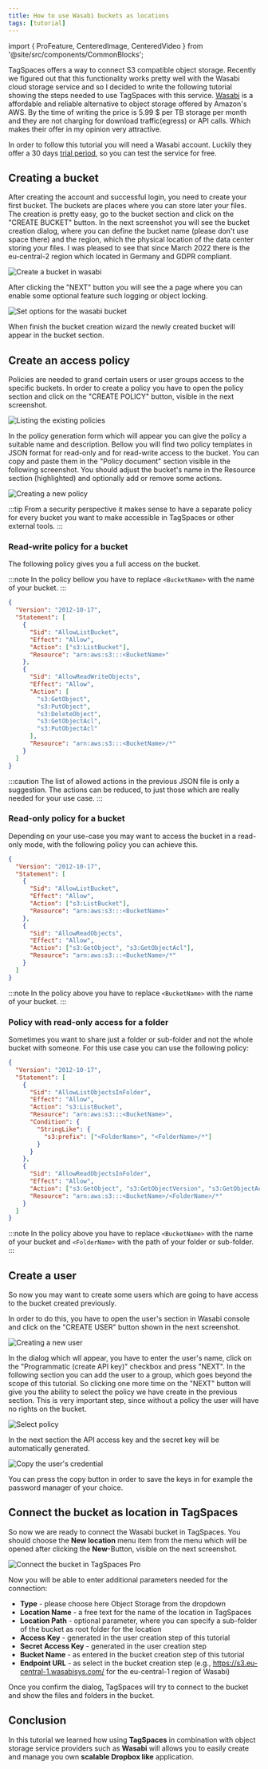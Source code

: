 ```yaml
---
title: How to use Wasabi buckets as locations
tags: [tutorial]
---
```


import { ProFeature, CenteredImage, CenteredVideo } from '@site/src/components/CommonBlocks';

TagSpaces offers a way to connect S3 compatible object storage. Recently we figured out that this functionality works pretty well with the Wasabi cloud storage service and so I decided to write the following tutorial showing the steps needed to use TagSpaces with this service. [Wasabi](https://wasabi.com/cloud-storage-pricing/#three-info) is a affordable and reliable alternative to object storage offered by Amazon's AWS. By the time of writing the price is 5.99 $ per TB storage per month and they are not charging for download traffic(egress) or API calls. Which makes their offer in my opinion very attractive.

In order to follow this tutorial you will need a Wasabi account. Luckily they offer a 30 days [trial period](https://wasabi.com/sign-up/), so you can test the service for free.

## Creating a bucket

After creating the account and successful login, you need to create your first bucket. The buckets are places where you can store later your files. The creation is pretty easy, go to the bucket section and click on the "CREATE BUCKET" button. In the next screenshot you will see the bucket creation dialog, where you can define the bucket name (please don't use space there) and the region, which the physical location of the data center storing your files. I was pleased to see that since March 2022 there is the eu-central-2 region which located in Germany and GDPR compliant.

![Create a bucket in wasabi](wasabi-locations/create-bucket.png)

After clicking the "NEXT" button you will see the a page where you can enable some optional feature such logging or object locking.

![Set options for the wasabi bucket](wasabi-locations/create-bucket-properties.png)

When finish the bucket creation wizard the newly created bucket will appear in the bucket section.

## Create an access policy

Policies are needed to grand certain users or user groups access to the specific buckets. In order to create a policy you have to open the policy section and click on the "CREATE POLICY" button, visible in the next screenshot.

![Listing the existing policies](wasabi-locations/policy-list.png)

In the policy generation form which will appear you can give the policy a suitable name and description. Bellow you will find two policy templates in JSON format for read-only and for read-write access to the bucket. You can copy and paste them in the "Policy document" section visible in the following screenshot. You should adjust the bucket's name in the Resource section (highlighted) and optionally add or remove some actions.

![Creating a new policy](wasabi-locations/create-policy.png)

:::tip
From a security perspective it makes sense to have a separate policy for every bucket you want to make accessible in TagSpaces or other external tools.
:::

### Read-write policy for a bucket

The following policy gives you a full access on the bucket.

:::note
In the policy bellow you have to replace `<BucketName>` with the name of your bucket.
:::

```json
{
  "Version": "2012-10-17",
  "Statement": [
    {
      "Sid": "AllowListBucket",
      "Effect": "Allow",
      "Action": ["s3:ListBucket"],
      "Resource": "arn:aws:s3:::<BucketName>"
    },
    {
      "Sid": "AllowReadWriteObjects",
      "Effect": "Allow",
      "Action": [
        "s3:GetObject",
        "s3:PutObject",
        "s3:DeleteObject",
        "s3:GetObjectAcl",
        "s3:PutObjectAcl"
      ],
      "Resource": "arn:aws:s3:::<BucketName>/*"
    }
  ]
}
```

<!-- ```json
{
  "Version": "2012-10-17",
  "Statement": [
    {
      "Sid": "VisualEditor0",
      "Effect": "Allow",
      "Action": [
        "s3:GetObjectAcl",
        "s3:GetObjectVersionAcl",
        "s3:DeleteObject",
        "s3:GetBucketWebsite",
        "s3:GetBucketNotification",
        "s3:GetReplicationConfiguration",
        "s3:ListMultipartUploadParts",
        "s3:PutObject",
        "s3:GetObject",
        "s3:RestoreObject",
        "s3:ListBucket",
        "s3:GetBucketPolicy",
        "s3:GetObjectVersionTorrent",
        "s3:AbortMultipartUpload",
        "s3:GetBucketRequestPayment",
        "s3:PutObjectAcl",
        "s3:ListBucketMultipartUploads",
        "s3:GetBucketVersioning",
        "s3:GetBucketAcl",
        "s3:GetObjectTorrent",
        "s3:GetBucketCORS",
        "s3:GetBucketLocation",
        "s3:GetObjectVersion"
      ],
      "Resource": ["arn:aws:s3:::<BucketName>", "arn:aws:s3:::<BucketName>/*"]
    }
  ]
}
``` -->

:::caution
The list of allowed actions in the previous JSON file is only a suggestion. The actions can be reduced, to just those which are really needed for your use case.
:::

### Read-only policy for a bucket

Depending on your use-case you may want to access the bucket in a read-only mode, with the following policy you can achieve this.

<!-- ```json
{
  "Version": "2012-10-17",
  "Statement": [
    {
      "Sid": "VisualEditor0",
      "Effect": "Allow",
      "Action": ["s3:ListBucket", "s3:GetObject"],
      "Resource": ["arn:aws:s3:::<BucketName>", "arn:aws:s3:::<BucketName>/*"]
    }
  ]
}
``` -->

```json
{
  "Version": "2012-10-17",
  "Statement": [
    {
      "Sid": "AllowListBucket",
      "Effect": "Allow",
      "Action": ["s3:ListBucket"],
      "Resource": "arn:aws:s3:::<BucketName>"
    },
    {
      "Sid": "AllowReadObjects",
      "Effect": "Allow",
      "Action": ["s3:GetObject", "s3:GetObjectAcl"],
      "Resource": "arn:aws:s3:::<BucketName>/*"
    }
  ]
}
```

:::note
In the policy above you have to replace `<BucketName>` with the name of your bucket.
:::

### Policy with read-only access for a folder

Sometimes you want to share just a folder or sub-folder and not the whole bucket with someone. For this use case you can use the following policy:

```json
{
  "Version": "2012-10-17",
  "Statement": [
    {
      "Sid": "AllowListObjectsInFolder",
      "Effect": "Allow",
      "Action": "s3:ListBucket",
      "Resource": "arn:aws:s3:::<BucketName>",
      "Condition": {
        "StringLike": {
          "s3:prefix": ["<FolderName>", "<FolderName>/*"]
        }
      }
    },
    {
      "Sid": "AllowReadObjectsInFolder",
      "Effect": "Allow",
      "Action": ["s3:GetObject", "s3:GetObjectVersion", "s3:GetObjectAcl"],
      "Resource": "arn:aws:s3:::<BucketName>/<FolderName>/*"
    }
  ]
}
```

<!-- ```json
{
  "Version": "2012-10-17",
  "Statement": [
    {
      "Sid": "VisualEditor0",
      "Effect": "Allow",
      "Action": "s3:ListBucket",
      "Resource": ["arn:aws:s3:::<BucketName>", "arn:aws:s3:::<BucketName>/*"],
      "Condition": {
        "StringLike": {
          "s3:prefix": ["<FolderName>", "<FolderName>/*"]
        }
      }
    },
    {
      "Sid": "VisualEditor0",
      "Effect": "Allow",
      "Action": [
        "s3:GetObjectAcl",
        "s3:GetObjectVersionAcl",
        "s3:DeleteObject",
        "s3:GetBucketWebsite",
        "s3:GetBucketNotification",
        "s3:GetReplicationConfiguration",
        "s3:ListMultipartUploadParts",
        "s3:PutObject",
        "s3:GetObject",
        "s3:RestoreObject",
        "s3:ListBucket",
        "s3:GetBucketPolicy",
        "s3:GetObjectVersionTorrent",
        "s3:AbortMultipartUpload",
        "s3:GetBucketRequestPayment",
        "s3:PutObjectAcl",
        "s3:ListBucketMultipartUploads",
        "s3:GetBucketVersioning",
        "s3:GetBucketAcl",
        "s3:GetObjectTorrent",
        "s3:GetBucketCORS",
        "s3:GetBucketLocation",
        "s3:GetObjectVersion"
      ],
      "Resource": [
        "arn:aws:s3:::<BucketName>/<FolderName>",
        "arn:aws:s3:::<BucketName>/<FolderName>/*"
      ]
    }
  ]
}
``` -->

:::note
In the policy above you have to replace `<BucketName>` with the name of your bucket and `<FolderName>` with the path of your folder or sub-folder.
:::

## Create a user

So now you may want to create some users which are going to have access to the bucket created previously.

In order to do this, you have to open the user's section in Wasabi console and click on the "CREATE USER" button shown in the next screenshot.

![Creating a new user](wasabi-locations/create-user.png)

In the dialog which wll appear, you have to enter the user's name, click on the "Programmatic (create API key)" checkbox and press "NEXT". In the following section you can add the user to a group, which goes beyond the scope of this tutorial. So clicking one more time on the "NEXT" button will give you the ability to select the policy we have create in the previous section. This is very important step, since without a policy the user will have no rights on the bucket.

![Select policy](wasabi-locations/select-policy.png)

In the next section the API access key and the secret key will be automatically generated.

![Copy the user's credential](wasabi-locations/copy-user-credentials.png)

You can press the copy button in order to save the keys in for example the password manager of your choice.

## Connect the bucket as location in TagSpaces

So now we are ready to connect the Wasabi bucket in TagSpaces. You should choose the **New location** menu item from the menu which will be opened after clicking the **New**-Button, visible on the next screenshot.

![Connect the bucket in TagSpaces Pro](wasabi-locations/connect-bucket.avif)

Now you will be able to enter additional parameters needed for the connection:

- **Type** - please choose here Object Storage from the dropdown
- **Location Name** - a free text for the name of the location in TagSpaces
- **Location Path** - optional parameter, where you can specify a sub-folder of the bucket as root folder for the location
- **Access Key** - generated in the user creation step of this tutorial
- **Secret Access Key** - generated in the user creation step
- **Bucket Name** - as entered in the bucket creation step of this tutorial
- **Endpoint URL** - as select in the bucket creation step (e.g., https://s3.eu-central-1.wasabisys.com/ for the eu-central-1 region of Wasabi)

Once you confirm the dialog, TagSpaces will try to connect to the bucket and show the files and folders in the bucket.

## Conclusion

In this tutorial we learned how using **TagSpaces** in combination with object storage service providers such as **Wasabi** will allows you to easily create and manage you own **scalable Dropbox like** application.
